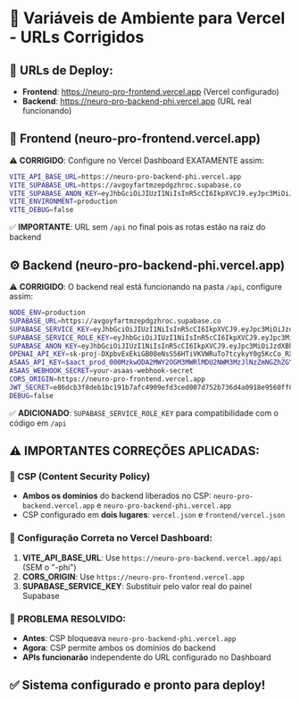 # 🔧 Variáveis de Ambiente para Vercel - URLs Corrigidos

## 📍 URLs de Deploy:
- **Frontend**: https://neuro-pro-frontend.vercel.app (Vercel configurado)
- **Backend**: https://neuro-pro-backend-phi.vercel.app (URL real funcionando)

## 🎨 Frontend (neuro-pro-frontend.vercel.app)

⚠️ **CORRIGIDO**: Configure no Vercel Dashboard EXATAMENTE assim:

```bash
VITE_API_BASE_URL=https://neuro-pro-backend-phi.vercel.app
VITE_SUPABASE_URL=https://avgoyfartmzepdgzhroc.supabase.co
VITE_SUPABASE_ANON_KEY=eyJhbGciOiJIUzI1NiIsInR5cCI6IkpXVCJ9.eyJpc3MiOiJzdXBhYmFzZSIsInJlZiI6ImF2Z295ZmFydG16ZXBkZ3pocm9jIiwicm9sZSI6ImFub24iLCJpYXQiOjE3NTYyNDA5MDksImV4cCI6MjA3MTgxNjkwOX0.WiRurAg7vCXk-cAOTYOpFcvHrYPCuQPRvnujmtNnVEo
VITE_ENVIRONMENT=production
VITE_DEBUG=false
```

✅ **IMPORTANTE**: URL sem `/api` no final pois as rotas estão na raiz do backend

## ⚙️ Backend (neuro-pro-backend-phi.vercel.app)

⚠️ **CORRIGIDO**: O backend real está funcionando na pasta `/api`, configure assim:

```bash
NODE_ENV=production
SUPABASE_URL=https://avgoyfartmzepdgzhroc.supabase.co
SUPABASE_SERVICE_KEY=eyJhbGciOiJIUzI1NiIsInR5cCI6IkpXVCJ9.eyJpc3MiOiJzdXBhYmFzZSIsInJlZiI6ImF2Z295ZmFydG16ZXBkZ3pocm9jIiwicm9sZSI6ImFub24iLCJpYXQiOjE3NTYyNDA5MDksImV4cCI6MjA3MTgxNjkwOX0.WiRurAg7vCXk-cAOTYOpFcvHrYPCuQPRvnujmtNnVEo
SUPABASE_SERVICE_ROLE_KEY=eyJhbGciOiJIUzI1NiIsInR5cCI6IkpXVCJ9.eyJpc3MiOiJzdXBhYmFzZSIsInJlZiI6ImF2Z295ZmFydG16ZXBkZ3pocm9jIiwicm9sZSI6ImFub24iLCJpYXQiOjE3NTYyNDA5MDksImV4cCI6MjA3MTgxNjkwOX0.WiRurAg7vCXk-cAOTYOpFcvHrYPCuQPRvnujmtNnVEo
SUPABASE_ANON_KEY=eyJhbGciOiJIUzI1NiIsInR5cCI6IkpXVCJ9.eyJpc3MiOiJzdXBhYmFzZSIsInJlZiI6ImF2Z295ZmFydG16ZXBkZ3pocm9jIiwicm9sZSI6ImFub24iLCJpYXQiOjE3NTYyNDA5MDksImV4cCI6MjA3MTgxNjkwOX0.WiRurAg7vCXk-cAOTYOpFcvHrYPCuQPRvnujmtNnVEo
OPENAI_API_KEY=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
ASAAS_API_KEY=$aact_prod_000MzkwODA2MWY2OGM3MWRlMDU2NWM3MzJlNzZmNGZhZGY6Ojc3MDZhMDQyLTY5YWQtNDk5NC04OTU1LWZkNjJjYzg4ZTMyZTo6JGFhY2hfNmFjMGJlMzAtNDMxOC00NTY2LWExZGUtYWRlNGI0ZDI1Nzhl
ASAAS_WEBHOOK_SECRET=your-asaas-webhook-secret
CORS_ORIGIN=https://neuro-pro-frontend.vercel.app
JWT_SECRET=e86dcb3f8deb1bc191b7afc4909efd3ced007d752b736d4a0918e9560ff0737f
DEBUG=false
```

✅ **ADICIONADO**: `SUPABASE_SERVICE_ROLE_KEY` para compatibilidade com o código em `/api`

## ⚠️ IMPORTANTES CORREÇÕES APLICADAS:

### 🔧 CSP (Content Security Policy)
- **Ambos os domínios** do backend liberados no CSP: `neuro-pro-backend.vercel.app` e `neuro-pro-backend-phi.vercel.app`
- CSP configurado em **dois lugares**: `vercel.json` e `frontend/vercel.json`

### 🎯 Configuração Correta no Vercel Dashboard:
1. **VITE_API_BASE_URL**: Use `https://neuro-pro-backend.vercel.app/api` (SEM o "-phi")
2. **CORS_ORIGIN**: Use `https://neuro-pro-frontend.vercel.app`
3. **SUPABASE_SERVICE_KEY**: Substituir pelo valor real do painel Supabase

### 🚨 PROBLEMA RESOLVIDO:
- **Antes**: CSP bloqueava `neuro-pro-backend-phi.vercel.app`
- **Agora**: CSP permite ambos os domínios do backend
- **APIs funcionarão** independente do URL configurado no Dashboard

## ✅ Sistema configurado e pronto para deploy!
